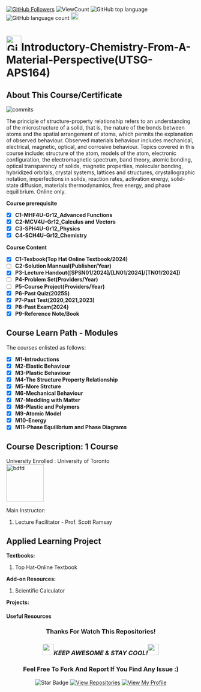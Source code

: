 <!--
 * @Date         : 2025-06-02 23:21:39
 * @Author       : BDFD,bdfd2005@gmail.com
 * @Github       : https://github.com/bdfd
 * @LastEditTime : 2025-06-20 23:29:12
 * @LastEditors  : <BDFD>
 * @Description  :
 * @FilePath     : \README.md
 * Copyright (c) 2025 by BDFD, All Rights Reserved.
-->

<a href="https://github.com/bdfd"><img src="https://img.shields.io/github/followers/bdfd?label=Follow%20Me&logo=github" alt="GitHub Followers" /></a>
![ViewCount](https://views.whatilearened.today/views/github/BDFD-Tutorial-Ground/UTSG_APS164_Introductory-Chemistry-From-A-Material-Perspective.svg?cache=remove)
![GitHub top language](https://img.shields.io/github/languages/top/BDFD-Tutorial-Ground/UTSG_APS164_Introductory-Chemistry-From-A-Material-Perspective?style=flat)
![GitHub language count](https://img.shields.io/github/languages/count/BDFD-Tutorial-Ground/UTSG_APS164_Introductory-Chemistry-From-A-Material-Perspective?style=flat)
<img height=20 src="https://cdn.jsdelivr.net/gh/bdfd/Personal_Image_Repo/7.Color-Icon/Status/Finish.svg" alt="bdfd" />

# <a href="https://github.com/bdfd"><img height=40 src="https://cdn.jsdelivr.net/gh/bdfd/Personal_Image_Repo/4.Stamp/BDFD_Stamp.png" alt="GitHub Followers" /></a>Introductory-Chemistry-From-A-Material-Perspective(UTSG-APS164)

## About This Course/Certificate

![commits](https://img.shields.io/github/last-commit/BDFD-LearningGround/Cousera_Google-Data-Analytics-Professional-Certificate?label=Last%20Commit%20)

The principle of structure-property relationship refers to an understanding of the microstructure of a solid, that is, the nature of the bonds between atoms and the spatial
arrangement of atoms, which permits the explanation of observed behaviour. Observed materials behaviour includes mechanical, electrical, magnetic, optical, and corrosive
behaviour. Topics covered in this course include: structure of the atom, models of the atom, electronic configuration, the electromagnetic spectrum, band theory, atomic bonding, optical
transparency of solids, magnetic properties, molecular bonding, hybridized orbitals, crystal systems, lattices and structures, crystallographic notation, imperfections in solids, reaction
rates, activation energy, solid-state diffusion, materials thermodynamics, free energy, and phase equilibrium. Online only.

**Course prerequisite**

- [x] **C1-MHF4U-Gr12_Advanced Functions**
- [x] **C2-MCV4U-Gr12_Calculus and Vectors**
- [x] **C3-SPH4U-Gr12_Physics**
- [x] **C4-SCH4U-Gr12_Chemistry**

**Course Content**

- [x] **C1-Texbook(Top Hat Online Textbook/2024)**
- [ ] **C2-Solution Mannual(Publisher/Year)**
- [x] **P3-Lecture Handout([SPSN01/2024]/[LN01/2024]/[TN01/2024])**
- [ ] **P4-Problem Set(Providers/Year)**
- [ ] **P5-Course Project(Providers/Year)**
- [x] **P6-Past Quiz(2025S)**
- [x] **P7-Past Test(2020,2021,2023)**
- [x] **P8-Past Exam(2024)**
- [x] **P9-Reference Note/Book**

## Course Learn Path - Modules

The courses enlisted as follows:

- [x] **M1-Introductions**
- [x] **M2-Elastic Behaviour**
- [x] **M3-Plastic Behaviour**
- [x] **M4-The Structure Property Relationship**
- [x] **M5-More Strcture**
- [x] **M6-Mechanical Behaviour**
- [x] **M7-Meddling with Matter**
- [x] **M8-Plastic and Polymers**
- [x] **M9-Atomic Model**
- [x] **M10-Energy**
- [x] **M11-Phase Equilibrium and Phase Diagrams**

## Course Description: 1 Course

University Enrolled : University of Toronto  
<img height=100 src="https://cdn.jsdelivr.net/gh/bdfd/Personal_Image_Repo/10.%20Course_Learning/2.0%20Canda%20University%20Logo/Univeristy_of_Toronto.png" alt="bdfd" />

Main Instructor:

1. Lecture Facilitator - Prof. Scott Ramsay

## Applied Learning Project

**Textbooks:**

1. Top Hat-Online Textbook

**Add-on Resources:**

1. Scientific Calculator

**Projects:**

#### Useful Resources

<!-- - [Course Link](https://www.coursera.org/professional-certificates/ibm-data-science) -->

<div align="center">

### Thanks For Watch This Repositories!

### <img src="https://media.giphy.com/media/WUlplcMpOCEmTGBtBW/giphy.gif" width="30"><i>KEEP AWESOME & STAY COOL!</i><img src="https://media.giphy.com/media/WUlplcMpOCEmTGBtBW/giphy.gif" width="30">

### Feel Free To Fork And Report If You Find Any Issue :)

![Star Badge](https://img.shields.io/static/v1?label=%F0%9F%8C%9F&message=If%20Useful&style=style=flat&color=BC4E99)
[![View Repositories](https://img.shields.io/badge/View-My_Repositories-blue?logo=GitHub)](https://github.com/bdfd?tab=repositories)
[![View My Profile](https://img.shields.io/badge/View-My_Profile-green?logo=GitHub)](https://github.com/bdfd)

</div>

